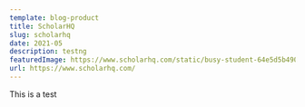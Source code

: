 ```yaml
---
template: blog-product
title: ScholarHQ
slug: scholarhq
date: 2021-05
description: testng
featuredImage: https://www.scholarhq.com/static/busy-student-64e5d5b490267d0507922f0fbf9afe52.png
url: https://www.scholarhq.com/
---
```

This is a test